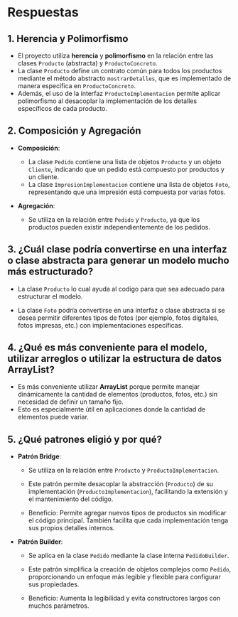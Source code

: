 # Respuestas

## 1. Herencia y Polimorfismo
- El proyecto utiliza **herencia** y **polimorfismo** en la relación entre las clases `Producto` (abstracta) y `ProductoConcreto`.  
- La clase `Producto` define un contrato común para todos los productos mediante el método abstracto `mostrarDetalles`, que es implementado de manera específica en `ProductoConcreto`.  
- Además, el uso de la interfaz `ProductoImplementacion` permite aplicar polimorfismo al desacoplar la implementación de los detalles específicos de cada producto.

## 2. Composición y Agregación

- **Composición**:
  - La clase `Pedido` contiene una lista de objetos `Producto` y un objeto `Cliente`, indicando que un pedido está compuesto por productos y un cliente.
  - La clase `ImpresionImplementacion` contiene una lista de objetos `Foto`, representando que una impresión está compuesta por varias fotos.

- **Agregación**:
  - Se utiliza en la relación entre `Pedido` y `Producto`, ya que los productos pueden existir independientemente de los pedidos.

## 3. ¿Cuál clase podría convertirse en una interfaz o clase abstracta para generar un modelo mucho más estructurado?

- La clase `Producto` lo cual ayuda al codigo para que sea adecuado para estructurar el modelo.

- La clase `Foto` podría convertirse en una interfaz o clase abstracta si se desea permitir diferentes tipos de fotos (por ejemplo, fotos digitales, fotos impresas, etc.) con implementaciones específicas.

## 4. ¿Qué es más conveniente para el modelo, utilizar arreglos o utilizar la estructura de datos ArrayList?

- Es más conveniente utilizar **ArrayList** porque permite manejar dinámicamente la cantidad de elementos (productos, fotos, etc.) sin necesidad de definir un tamaño fijo.  
- Esto es especialmente útil en aplicaciones donde la cantidad de elementos puede variar.

## 5. ¿Qué patrones eligió y por qué?
- **Patrón Bridge**:
  - Se utiliza en la relación entre `Producto` y `ProductoImplementacion`.  
  - Este patrón permite desacoplar la abstracción (`Producto`) de su implementación (`ProductoImplementacion`), facilitando la extensión y el mantenimiento del código.

  - Beneficio: Permite agregar nuevos tipos de productos sin modificar el código principal. También facilita que cada implementación tenga sus propios detalles internos.

- **Patrón Builder**:

  - Se aplica en la clase `Pedido` mediante la clase interna `PedidoBuilder`.  
  - Este patrón simplifica la creación de objetos complejos como `Pedido`, proporcionando un enfoque más legible y flexible para configurar sus propiedades.

  - Beneficio: Aumenta la legibilidad y evita constructores largos con muchos parámetros.

